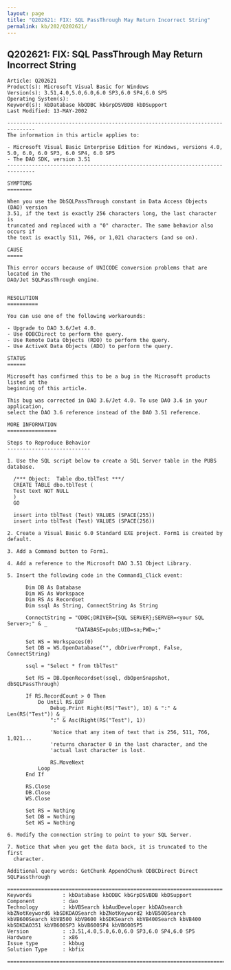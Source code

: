 ```yaml
---
layout: page
title: "Q202621: FIX: SQL PassThrough May Return Incorrect String"
permalink: kb/202/Q202621/
---
```


## Q202621: FIX: SQL PassThrough May Return Incorrect String

	Article: Q202621
	Product(s): Microsoft Visual Basic for Windows
	Version(s): 3.51,4.0,5.0,6.0,6.0 SP3,6.0 SP4,6.0 SP5
	Operating System(s): 
	Keyword(s): kbDatabase kbODBC kbGrpDSVBDB kbDSupport
	Last Modified: 13-MAY-2002
	
	-------------------------------------------------------------------------------
	The information in this article applies to:
	
	- Microsoft Visual Basic Enterprise Edition for Windows, versions 4.0, 5.0, 6.0, 6.0 SP3, 6.0 SP4, 6.0 SP5 
	- The DAO SDK, version 3.51 
	-------------------------------------------------------------------------------
	
	SYMPTOMS
	========
	
	When you use the DbSQLPassThrough constant in Data Access Objects (DAO) version
	3.51, if the text is exactly 256 characters long, the last character is
	truncated and replaced with a "0" character. The same behavior also occurs if
	the text is exactly 511, 766, or 1,021 characters (and so on).
	
	CAUSE
	=====
	
	This error occurs because of UNICODE conversion problems that are located in the
	DAO/Jet SQLPassThrough engine.
	
	
	RESOLUTION
	==========
	
	You can use one of the following workarounds:
	
	- Upgrade to DAO 3.6/Jet 4.0.
	- Use ODBCDirect to perform the query.
	- Use Remote Data Objects (RDO) to perform the query.
	- Use ActiveX Data Objects (ADO) to perform the query.
	
	STATUS
	======
	
	Microsoft has confirmed this to be a bug in the Microsoft products listed at the
	beginning of this article.
	
	This bug was corrected in DAO 3.6/Jet 4.0. To use DAO 3.6 in your application,
	select the DAO 3.6 reference instead of the DAO 3.51 reference.
	
	MORE INFORMATION
	================
	
	Steps to Reproduce Behavior
	---------------------------
	
	1. Use the SQL script below to create a SQL Server table in the PUBS database.
	
	  /*** Object:  Table dbo.tblTest ***/ 
	  CREATE TABLE dbo.tblTest (
	  Test text NOT NULL
	  )
	  GO 
	
	  insert into tblTest (Test) VALUES (SPACE(255))
	  insert into tblTest (Test) VALUES (SPACE(256))
	
	2. Create a Visual Basic 6.0 Standard EXE project. Form1 is created by default.
	
	3. Add a Command button to Form1.
	
	4. Add a reference to the Microsoft DAO 3.51 Object Library.
	
	5. Insert the following code in the Command1_Click event:
	
	      Dim DB As Database
	      Dim WS As Workspace
	      Dim RS As Recordset
	      Dim ssql As String, ConnectString As String
	
	      ConnectString = "ODBC;DRIVER={SQL SERVER};SERVER=<your SQL Server>;" & _
	                      "DATABASE=pubs;UID=sa;PWD=;"
	      
	      Set WS = Workspaces(0)
	      Set DB = WS.OpenDatabase("", dbDriverPrompt, False, ConnectString)
	      
	      ssql = "Select * from tblTest"
	      
	      Set RS = DB.OpenRecordset(ssql, dbOpenSnapshot, dbSQLPassThrough)
	      
	      If RS.RecordCount > 0 Then
	          Do Until RS.EOF
	              Debug.Print Right(RS("Test"), 10) & ":" & Len(RS("Test")) & _
	              ":" & Asc(Right(RS("Test"), 1))
	              
	              'Notice that any item of text that is 256, 511, 766, 1,021...
	              'returns character 0 in the last character, and the
	              'actual last character is lost.
	              
	              RS.MoveNext
	          Loop
	      End If
	          
	      RS.Close
	      DB.Close
	      WS.Close
	      
	      Set RS = Nothing
	      Set DB = Nothing
	      Set WS = Nothing
	
	6. Modify the connection string to point to your SQL Server.
	
	7. Notice that when you get the data back, it is truncated to the first
	  character.
	
	Additional query words: GetChunk AppendChunk ODBCDirect Direct SQLPassthrough
	
	======================================================================
	Keywords          : kbDatabase kbODBC kbGrpDSVBDB kbDSupport 
	Component         : dao
	Technology        : kbVBSearch kbAudDeveloper kbDAOsearch kbZNotKeyword6 kbSDKDAOSearch kbZNotKeyword2 kbVB500Search kbVB600Search kbVB500 kbVB600 kbSDKSearch kbVB400Search kbVB400 kbSDKDAO351 kbVB600SP3 kbVB600SP4 kbVB600SP5
	Version           : :3.51,4.0,5.0,6.0,6.0 SP3,6.0 SP4,6.0 SP5
	Hardware          : x86
	Issue type        : kbbug
	Solution Type     : kbfix
	
	=============================================================================
	
